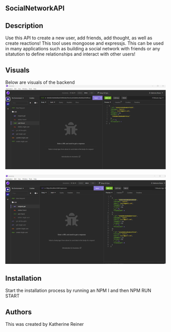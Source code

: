 ## SocialNetworkAPI



## Description
Use this API to create a new user, add friends, add thought, as well as create reactions! This tool uses mongoose and expressjs. This can be used in many applications such as building a social network with friends or any sitatution to define relationships and interact with other users!


## Visuals
Below are visuals of the backend 
![Image of insomnia](./Images/addfriend.png)

![image of insomnia](./Images/adduser.png)

## Installation
Start the installation process by running an NPM I and then NPM RUN START 




## Authors 
This was created by Katherine Reiner
